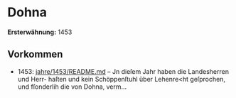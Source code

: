 # Dohna

**Ersterwähnung:** 1453

## Vorkommen
- 1453: [jahre/1453/README.md](../jahre/1453/README.md) – Jn dieſem Jahr haben die Landesherren und Herr-
haſten und kein Schöppenſtuhl über Lehenre<ht geſprochen,
und fſonderlih die von Dohna, verm...
